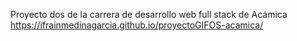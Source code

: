 Proyecto dos de la carrera de desarrollo web full stack de Acámica
https://ifrainmedinagarcia.github.io/proyectoGIFOS-acamica/
